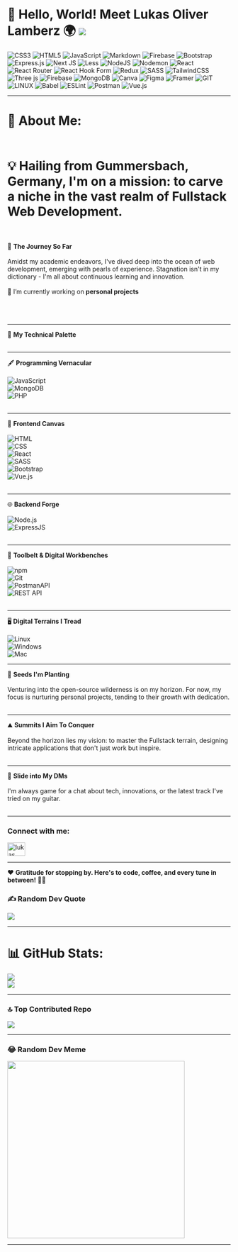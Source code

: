 # 🚀 Hello, World! Meet Lukas Oliver Lamberz 🌍 [![](https://visitcount.itsvg.in/api?id=Lamboserker&icon=5&color=0)](https://visitcount.itsvg.in)



![CSS3](https://img.shields.io/badge/css3-%231572B6.svg?style=for-the-badge&logo=css3&logoColor=white) ![HTML5](https://img.shields.io/badge/html5-%23E34F26.svg?style=for-the-badge&logo=html5&logoColor=white) ![JavaScript](https://img.shields.io/badge/javascript-%23323330.svg?style=for-the-badge&logo=javascript&logoColor=%23F7DF1E) ![Markdown](https://img.shields.io/badge/markdown-%23000000.svg?style=for-the-badge&logo=markdown&logoColor=white) ![Firebase](https://img.shields.io/badge/firebase-%23039BE5.svg?style=for-the-badge&logo=firebase) ![Bootstrap](https://img.shields.io/badge/bootstrap-%238511FA.svg?style=for-the-badge&logo=bootstrap&logoColor=white) ![Express.js](https://img.shields.io/badge/express.js-%23404d59.svg?style=for-the-badge&logo=express&logoColor=%2361DAFB) ![Next JS](https://img.shields.io/badge/Next-black?style=for-the-badge&logo=next.js&logoColor=white) ![Less](https://img.shields.io/badge/less-2B4C80?style=for-the-badge&logo=less&logoColor=white) ![NodeJS](https://img.shields.io/badge/node.js-6DA55F?style=for-the-badge&logo=node.js&logoColor=white) ![Nodemon](https://img.shields.io/badge/NODEMON-%23323330.svg?style=for-the-badge&logo=nodemon&logoColor=%BBDEAD) ![React](https://img.shields.io/badge/react-%2320232a.svg?style=for-the-badge&logo=react&logoColor=%2361DAFB) ![React Router](https://img.shields.io/badge/React_Router-CA4245?style=for-the-badge&logo=react-router&logoColor=white) ![React Hook Form](https://img.shields.io/badge/React%20Hook%20Form-%23EC5990.svg?style=for-the-badge&logo=reacthookform&logoColor=white) ![Redux](https://img.shields.io/badge/redux-%23593d88.svg?style=for-the-badge&logo=redux&logoColor=white) ![SASS](https://img.shields.io/badge/SASS-hotpink.svg?style=for-the-badge&logo=SASS&logoColor=white) ![TailwindCSS](https://img.shields.io/badge/tailwindcss-%2338B2AC.svg?style=for-the-badge&logo=tailwind-css&logoColor=white) ![Three js](https://img.shields.io/badge/threejs-black?style=for-the-badge&logo=three.js&logoColor=white) ![Firebase](https://img.shields.io/badge/Firebase-039BE5?style=for-the-badge&logo=Firebase&logoColor=white) ![MongoDB](https://img.shields.io/badge/MongoDB-%234ea94b.svg?style=for-the-badge&logo=mongodb&logoColor=white) ![Canva](https://img.shields.io/badge/Canva-%2300C4CC.svg?style=for-the-badge&logo=Canva&logoColor=white) ![Figma](https://img.shields.io/badge/figma-%23F24E1E.svg?style=for-the-badge&logo=figma&logoColor=white) ![Framer](https://img.shields.io/badge/Framer-black?style=for-the-badge&logo=framer&logoColor=blue) ![GIT](https://img.shields.io/badge/Git-fc6d26?style=for-the-badge&logo=git&logoColor=white) ![LINUX](https://img.shields.io/badge/Linux-FCC624?style=for-the-badge&logo=linux&logoColor=black) ![Babel](https://img.shields.io/badge/Babel-F9DC3e?style=for-the-badge&logo=babel&logoColor=black) ![ESLint](https://img.shields.io/badge/ESLint-4B3263?style=for-the-badge&logo=eslint&logoColor=white) ![Postman](https://img.shields.io/badge/Postman-FF6C37?style=for-the-badge&logo=postman&logoColor=white) ![Vue.js](https://img.shields.io/badge/vue.js-%2335495e.svg?style=for-the-badge&logo=vuedotjs&logoColor=%234FC08D)


---

# 💫 About Me:<br><br><br>💡 Hailing from Gummersbach, Germany, I'm on a mission: to carve a niche in the vast realm of Fullstack Web Development.<br><br> 



📘 **The Journey So Far**<br><br>Amidst my academic endeavors, I've dived deep into the ocean of web development, emerging with pearls of experience. Stagnation isn't in my dictionary - I'm all about continuous learning and innovation.<br><br> 🔭 I’m currently working on **personal projects**<br><br><br><br> 

---

🎨 **My Technical Palette**<br><br> 

---

🖋 **Programming Vernacular**<br><br>![JavaScript](https://img.icons8.com/color/48/000000/javascript.png)<br>![MongoDB](https://img.icons8.com/color/48/000000/mongodb.png)<br>![PHP](https://img.icons8.com/officel/48/000000/php-logo.png)<br><br> 

---

🌆 **Frontend Canvas**<br><br>![HTML](https://img.icons8.com/color/48/000000/html-5.png)<br>![CSS](https://img.icons8.com/color/48/000000/css3.png)<br>![React](https://img.icons8.com/color/48/000000/react-native.png)<br>![SASS](https://img.icons8.com/color/48/000000/sass.png)<br>![Bootstrap](https://img.icons8.com/color/48/000000/bootstrap.png)<br>![Vue.js](https://icons8.de/icon/eETV3RNHVrWA/vue.js-an-open-source-javascript-framework-for-building-user-interfaces-and-single-page-applications)
 <br><br> 

---

🌐 **Backend Forge**<br><br>![Node.js](https://img.icons8.com/color/48/000000/nodejs.png)<br>![ExpressJS](https://img.icons8.com/color/48/000000/express.png)<br><br> 

---

🔧 **Toolbelt & Digital Workbenches**<br><br>![npm](https://img.icons8.com/color/48/000000/npm.png)<br>![Git](https://img.icons8.com/color/48/000000/git.png)<br>![PostmanAPI](https://img.icons8.com/dusk/48/000000/postman-api.png)<br>![REST API](https://img.icons8.com/windows/48/000000/postman.png)<br><br> 

---

🖥 **Digital Terrains I Tread**<br><br>![Linux](https://img.icons8.com/color/48/000000/linux.png)<br>![Windows](https://img.icons8.com/color/48/000000/windows-10.png)<br>![Mac](https://img.icons8.com/color/48/000000/mac-os.png)

---

🌱 **Seeds I'm Planting**<br><br>Venturing into the open-source wilderness is on my horizon. For now, my focus is nurturing personal projects, tending to their growth with dedication.<br> <br>

---

⛰️ **Summits I Aim To Conquer**<br><br>Beyond the horizon lies my vision: to master the Fullstack terrain, designing intricate applications that don't just work but inspire.<br><br>

---

💌 **Slide into My DMs**<br><br>I'm always game for a chat about tech, innovations, or the latest track I've tried on my guitar. <br><br>

---

<h3 align="left">Connect with me:</h3><p align="left"><a href="https://www.linkedin.com/in/lukas-oliver-lamberz-206b30262/" target="blank"><img align="center" src="https://raw.githubusercontent.com/rahuldkjain/github-profile-readme-generator/master/src/images/icons/Social/linked-in-alt.svg" alt="lukas oliver lamberz" height="30" width="40" /></a></p>

---

❤️ **Gratitude for stopping by. Here's to code, coffee, and every tune in between!** 🎸🎶
### ✍️ Random Dev Quote
![](https://quotes-github-readme.vercel.app/api?type=horizontal&theme=tokyonight)

---

# 📊 GitHub Stats:

![](https://github-readme-streak-stats.herokuapp.com/?user=Lamboserker&theme=dark&hide_border=false)<br/>
![](https://github-readme-stats.vercel.app/api/top-langs/?username=Lamboserker&theme=dark&hide_border=false&include_all_commits=true&count_private=true&layout=compact)

---

### 🔝 Top Contributed Repo
![](https://github-contributor-stats.vercel.app/api?username=Lamboserker&limit=5&theme=dark&combine_all_yearly_contributions=true)

---

### 😂 Random Dev Meme
<img src='https://randommeme-five.vercel.app/' style="height: 400px; width: 400px"/>

---
